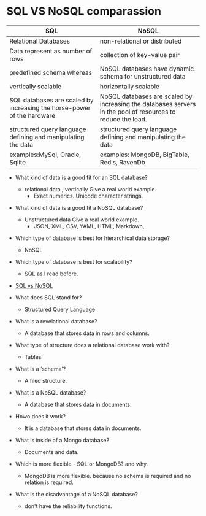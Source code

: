 
# SQL VS NoSQL comparassion
| SQL | NoSQL |
| ----------- | ----------- |
| Relational Databases | non-relational or distributed |
| Data represent as number of rows | collection of key-value pair |
| predefined schema whereas | NoSQL databases have dynamic schema for unstructured data |
| vertically scalable | horizontally scalable |
| SQL databases are scaled by increasing the horse-power of the hardware | NoSQL databases are scaled by increasing the databases servers in the pool of resources to reduce the load. |
| structured query language defining and manipulating the data | structured query language defining and manipulating the data |
| examples:MySql, Oracle, Sqlite | examples: MongoDB, BigTable, Redis, RavenDb |

- What kind of data is a good fit for an SQL database?

  - relational data , vertically
    Give a real world example.
    - Exact numerics. Unicode character strings.

- What kind of data is a good fit a NoSQL database?
  - Unstructured data
    Give a real world example.
    - JSON, XML, CSV, YAML, HTML, Markdown,
- Which type of database is best for hierarchical data storage?
  - NoSQL
- Which type of database is best for scalability?

  - SQL as I read before.

- [SQL vs NoSQL](https://www.youtube.com/watch?v=ZS_kXvOeQ5Y)
- What does SQL stand for?
  - Structured Query Language
- What is a revelational database?
  - A database that stores data in rows and columns.
- What type of structure does a relational database work with?
  - Tables
- What is a ‘schema’?
  - A filed structure.
- What is a NoSQL database?
  - A database that stores data in documents.
- Howo does it work?
  - It is a database that stores data in documents.
- What is inside of a Mongo database?
  - Documents and data.
- Which is more flexible - SQL or MongoDB? and why.
  - MongoDB is more flexible. because no schema is required and no relation is required.
- What is the disadvantage of a NoSQL database?
  - don't have the reliability functions.